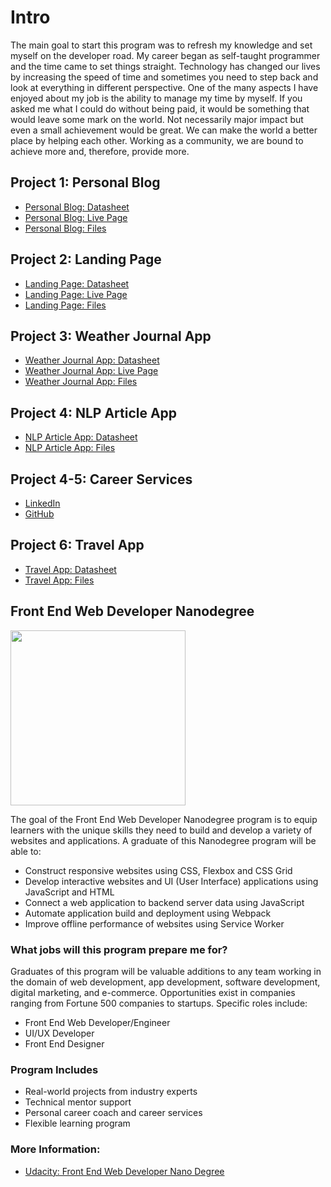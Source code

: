 
# Intro

The main goal to start this program was to refresh my knowledge and set myself on the developer road. My career began as self-taught programmer and the time came to set things straight. Technology has changed our lives by increasing the speed of time and sometimes you need to step back and look at everything in different perspective. One of the many aspects I have enjoyed about my job is the ability to manage my time by myself. If you asked me what I could do without being paid, it would be something that would leave some mark on the world. Not necessarily major impact but even a small achievement would be great. We can make the world a better place by helping each other. Working as a community, we are bound to achieve more and, therefore, provide more.

## Project 1: Personal Blog

- [Personal Blog: Datasheet](https://mindaugas-karla.github.io/Front-End-Web-Developer-Nanodegree/project-1-personal-blog-website/)
- [Personal Blog: Live Page](https://mindaugas-karla.github.io/Front-End-Web-Developer-Nanodegree/project-1-personal-blog-website/personal_blog_website/index.html)
- [Personal Blog: Files](https://github.com/mindaugas-karla/Front-End-Web-Developer-Nanodegree/tree/master/project-1-personal-blog-website/personal_blog_website)

## Project 2: Landing Page

- [Landing Page: Datasheet](https://mindaugas-karla.github.io/Front-End-Web-Developer-Nanodegree/project-2-landing-page/)
- [Landing Page: Live Page](https://mindaugas-karla.github.io/Front-End-Web-Developer-Nanodegree/project-2-landing-page/landing_page/index.html)
- [Landing Page: Files](https://github.com/mindaugas-karla/Front-End-Web-Developer-Nanodegree/tree/master/project-2-landing-page/landing_page)

## Project 3: Weather Journal App

- [Weather Journal App: Datasheet](https://mindaugas-karla.github.io/Front-End-Web-Developer-Nanodegree/project-3-weather-journal-app/)
- [Weather Journal App: Live Page](https://mindaugas-karla.github.io/Front-End-Web-Developer-Nanodegree/project-3-weather-journal-app/weather-journal-app/website/index.html)
- [Weather Journal App: Files](https://github.com/mindaugas-karla/Front-End-Web-Developer-Nanodegree/tree/master/project-3-weather-journal-app/weather-journal-app)

## Project 4: NLP Article App
- [NLP Article App: Datasheet](https://mindaugas-karla.github.io/Front-End-Web-Developer-Nanodegree/project-4-nlp-article/)
- [NLP Article App: Files](https://github.com/mindaugas-karla/Front-End-Web-Developer-Nanodegree/tree/master/project-4-nlp-article/evaluate-news-nlp)

## Project 4-5: Career Services
- [LinkedIn](https://www.linkedin.com/in/mindaugas-karla/)
- [GitHub ](https://github.com/mindaugas-karla/)

## Project 6: Travel App
- [Travel App: Datasheet](https://mindaugas-karla.github.io/Front-End-Web-Developer-Nanodegree/project-6-travel-app/)
- [Travel App: Files](https://github.com/mindaugas-karla/Front-End-Web-Developer-Nanodegree/tree/master/project-6-travel-app/travel-app)


## Front End Web Developer Nanodegree
<img align="center" src="https://upload.wikimedia.org/wikipedia/commons/thumb/e/e8/Udacity_logo.svg/1200px-Udacity_logo.svg.png" width=280 style="cursor:default;">

The goal of the Front End Web Developer Nanodegree program is to equip learners with the unique skills
they need to build and develop a variety of websites and applications. A graduate of this Nanodegree
program will be able to:

* Construct responsive websites using CSS, Flexbox and CSS Grid
* Develop interactive websites and UI (User Interface) applications using JavaScript and HTML
* Connect a web application to backend server data using JavaScript
* Automate application build and deployment using Webpack
* Improve offline performance of websites using Service Worker

### What jobs will this program prepare me for?

Graduates of this program will be valuable additions to any team working in the domain of web development, app development, software development, digital marketing, and e-commerce. Opportunities exist in companies ranging from Fortune 500 companies to startups.
Specific roles include:

* Front End Web Developer/Engineer
* UI/UX Developer
* Front End Designer

### Program Includes
* Real-world projects from industry experts
* Technical mentor support
* Personal career coach and career services
* Flexible learning program

### More Information:

- [Udacity: Front End Web Developer Nano Degree](https://www.udacity.com/course/front-end-web-developer-nanodegree--nd0011)
